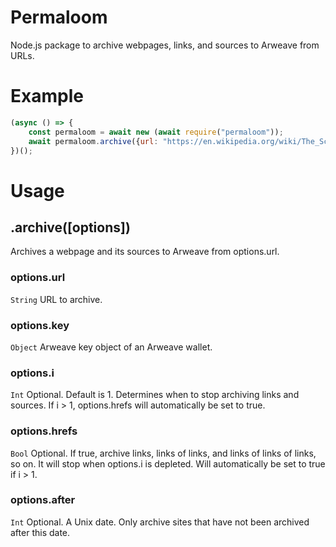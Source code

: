 # Permaloom
Node.js package to archive webpages, links, and sources to Arweave from URLs.

# Example

```js
(async () => {
    const permaloom = await new (await require("permaloom"));
    await permaloom.archive({url: "https://en.wikipedia.org/wiki/The_Scorpion_and_the_Frog", key: <key>, i: 1, hrefs: true, after: 1577854800});
})();
```

# Usage

## .archive([options])
Archives a webpage and its sources to Arweave from options.url.

### options.url
`String`
URL to archive.

### options.key
`Object`
Arweave key object of an Arweave wallet.

### options.i
`Int`
Optional. Default is 1. Determines when to stop archiving links and sources. If i > 1, options.hrefs will automatically be set to true.

### options.hrefs
`Bool`
Optional. If true, archive links, links of links, and links of links of links, so on. It will stop when options.i is depleted. Will automatically be set to true if i > 1.

### options.after
`Int`
Optional. A Unix date. Only archive sites that have not been archived after this date.
